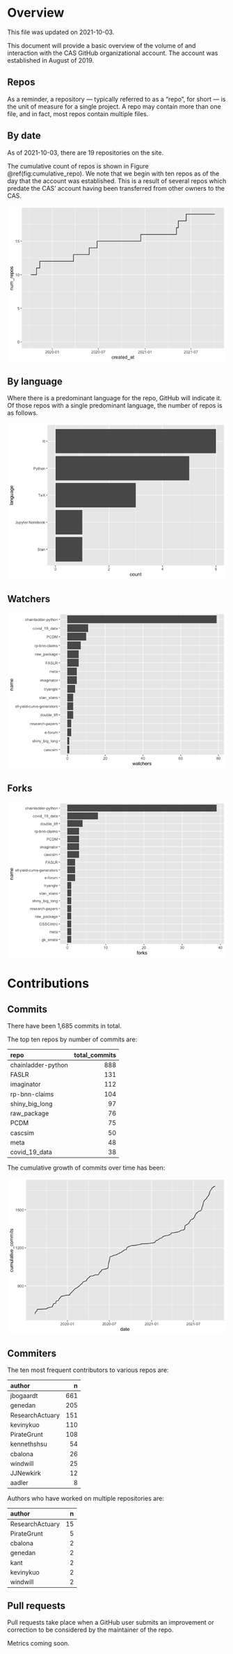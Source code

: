 # Overview

This file was updated on 2021-10-03.

This document will provide a basic overview of the volume of and
interaction with the CAS GitHub organizational account. The account was
established in August of 2019.

## Repos

As a reminder, a repository — typically referred to as a “repo”, for
short — is the unit of measure for a single project. A repo may contain
more than one file, and in fact, most repos contain multiple files.

## By date

As of 2021-10-03, there are 19 repositories on the site.

The cumulative count of repos is shown in Figure
@ref(fig:cumulative\_repo). We note that we begin with ten repos as of
the day that the account was established. This is a result of several
repos which predate the CAS’ account having been transferred from other
owners to the CAS.

![](core_metrics_files/figure-markdown_strict/cumulative_repo-1.png)

## By language

Where there is a predominant language for the repo, GitHub will indicate
it. Of those repos with a single predominant language, the number of
repos is as follows.

![](core_metrics_files/figure-markdown_strict/unnamed-chunk-5-1.png)

## Watchers

![](core_metrics_files/figure-markdown_strict/unnamed-chunk-6-1.png)

<!--
## Stars


-->

## Forks

![](core_metrics_files/figure-markdown_strict/unnamed-chunk-8-1.png)

<!-- Maybe add some stuff about words in the description or some shit. -->

# Contributions

## Commits

There have been 1,685 commits in total.

The top ten repos by number of commits are:

<table>
<thead>
<tr class="header">
<th style="text-align: left;">repo</th>
<th style="text-align: right;">total_commits</th>
</tr>
</thead>
<tbody>
<tr class="odd">
<td style="text-align: left;">chainladder-python</td>
<td style="text-align: right;">888</td>
</tr>
<tr class="even">
<td style="text-align: left;">FASLR</td>
<td style="text-align: right;">131</td>
</tr>
<tr class="odd">
<td style="text-align: left;">imaginator</td>
<td style="text-align: right;">112</td>
</tr>
<tr class="even">
<td style="text-align: left;">rp-bnn-claims</td>
<td style="text-align: right;">104</td>
</tr>
<tr class="odd">
<td style="text-align: left;">shiny_big_long</td>
<td style="text-align: right;">97</td>
</tr>
<tr class="even">
<td style="text-align: left;">raw_package</td>
<td style="text-align: right;">76</td>
</tr>
<tr class="odd">
<td style="text-align: left;">PCDM</td>
<td style="text-align: right;">75</td>
</tr>
<tr class="even">
<td style="text-align: left;">cascsim</td>
<td style="text-align: right;">50</td>
</tr>
<tr class="odd">
<td style="text-align: left;">meta</td>
<td style="text-align: right;">48</td>
</tr>
<tr class="even">
<td style="text-align: left;">covid_19_data</td>
<td style="text-align: right;">38</td>
</tr>
</tbody>
</table>

The cumulative growth of commits over time has been:

![](core_metrics_files/figure-markdown_strict/unnamed-chunk-12-1.png)

<!-- Show commits over time for each repo separately. 

![](core_metrics_files/figure-markdown_strict/unnamed-chunk-13-1.png)

![](core_metrics_files/figure-markdown_strict/unnamed-chunk-14-1.png)


![](core_metrics_files/figure-markdown_strict/unnamed-chunk-15-1.png)

```
## <ggproto object: Class FacetWrap, Facet, gg>
##     compute_layout: function
##     draw_back: function
##     draw_front: function
##     draw_labels: function
##     draw_panels: function
##     finish_data: function
##     init_scales: function
##     map_data: function
##     params: list
##     setup_data: function
##     setup_params: function
##     shrink: TRUE
##     train_scales: function
##     vars: function
##     super:  <ggproto object: Class FacetWrap, Facet, gg>
```


-->

## Commiters

The ten most frequent contributors to various repos are:

<table>
<thead>
<tr class="header">
<th style="text-align: left;">author</th>
<th style="text-align: right;">n</th>
</tr>
</thead>
<tbody>
<tr class="odd">
<td style="text-align: left;">jbogaardt</td>
<td style="text-align: right;">661</td>
</tr>
<tr class="even">
<td style="text-align: left;">genedan</td>
<td style="text-align: right;">205</td>
</tr>
<tr class="odd">
<td style="text-align: left;">ResearchActuary</td>
<td style="text-align: right;">151</td>
</tr>
<tr class="even">
<td style="text-align: left;">kevinykuo</td>
<td style="text-align: right;">110</td>
</tr>
<tr class="odd">
<td style="text-align: left;">PirateGrunt</td>
<td style="text-align: right;">108</td>
</tr>
<tr class="even">
<td style="text-align: left;">kennethshsu</td>
<td style="text-align: right;">54</td>
</tr>
<tr class="odd">
<td style="text-align: left;">cbalona</td>
<td style="text-align: right;">26</td>
</tr>
<tr class="even">
<td style="text-align: left;">windwill</td>
<td style="text-align: right;">25</td>
</tr>
<tr class="odd">
<td style="text-align: left;">JJNewkirk</td>
<td style="text-align: right;">12</td>
</tr>
<tr class="even">
<td style="text-align: left;">aadler</td>
<td style="text-align: right;">8</td>
</tr>
</tbody>
</table>

Authors who have worked on multiple repositories are:

<table>
<thead>
<tr class="header">
<th style="text-align: left;">author</th>
<th style="text-align: right;">n</th>
</tr>
</thead>
<tbody>
<tr class="odd">
<td style="text-align: left;">ResearchActuary</td>
<td style="text-align: right;">15</td>
</tr>
<tr class="even">
<td style="text-align: left;">PirateGrunt</td>
<td style="text-align: right;">5</td>
</tr>
<tr class="odd">
<td style="text-align: left;">cbalona</td>
<td style="text-align: right;">2</td>
</tr>
<tr class="even">
<td style="text-align: left;">genedan</td>
<td style="text-align: right;">2</td>
</tr>
<tr class="odd">
<td style="text-align: left;">kant</td>
<td style="text-align: right;">2</td>
</tr>
<tr class="even">
<td style="text-align: left;">kevinykuo</td>
<td style="text-align: right;">2</td>
</tr>
<tr class="odd">
<td style="text-align: left;">windwill</td>
<td style="text-align: right;">2</td>
</tr>
</tbody>
</table>

## Pull requests

Pull requests take place when a GitHub user submits an improvement or
correction to be considered by the maintainer of the repo.

Metrics coming soon.
